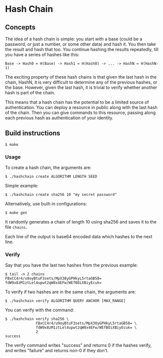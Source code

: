 # Hash Chain

## Concepts

The idea of a hash chain is simple: you start with a base (could be a
password, or just a number, or some other data) and hash it. You then take the
result and hash that too. You continue hashing the results repeatedly, till
you have a series of hashes like this:

    Base -> Hash0 = H(Base) -> Hash1 = H(Hash0) -> ... -> HashN = H(HashN-1)

The exciting property of these hash chains is that given the last hash in the
chain, HashN, it is very difficult to determine any of the previous hashes, or
the base. However, given the last hash, it is trivial to verify whether another
hash is part of the chain.

This means that a hash chain has the potential to be a limited source of
authentication. You can deploy a resource in public along with the last hash
of the chain. Then you can give commands to this resource, passing along each
previous hash as authentication of your identity.

## Build instructions
```shell
$ make
```

### Usage

To create a hash chain, the arguments are:
```shell
$ ./hashchain create ALGORITHM LENGTH SEED
```

Simple example:
```shell
$ ./hashchain create sha256 10 "my secret password"
```

Alternatively, use built-in configurations:
```shell
$ make gen
```

It randomly generates a chain of length 10 using sha256 and saves it to the
file `chains`.

Each line of the output is base64 encoded data which hashes to the next line.

### Verify

Say that you have the last two hashes from the previous example:
```shell
$ tail -n 2 chains
FBxCC4r4/u9oyBtuF3sets/MpX38yGPHkyL5rtaGB58=
fdW9x8zM1ztLel4upwt2qW8x4EFw/WEfBOiXBiyEcuk=
```

To verify if two hashes are in the same chain, the arguments are:
```shell
$ ./hashchain verify ALGORITHM QUERY ANCHOR [MAX_RANGE]
```

You can verify with the command:
```shell
$ ./hashchain verify sha256 \
              FBxCC4r4/u9oyBtuF3sets/MpX38yGPHkyL5rtaGB58= \
              fdW9x8zM1ztLel4upwt2qW8x4EFw/WEfBOiXBiyEcuk= \
              2
success
```

The verify command writes "success" and returns 0 if the hashes verify, and
writes "failure" and returns non-0 if they don't.
